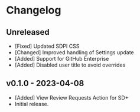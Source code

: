 # Changelog

<!--
Prefix your message with one of the following:

- [Added] for new features.
- [Changed] for changes in existing functionality.
- [Deprecated] for soon-to-be removed features.
- [Removed] for now removed features.
- [Fixed] for any bug fixes.
- [Security] in case of vulnerabilities.
-->

## Unreleased

- [Fixed] Updated SDPI CSS
- [Changed] Improved handling of Settings update
- [Added] Support for GitHub Enterprise
- [Added] Disabled user title to avoid overrides

## v0.1.0 - 2023-04-08

- [Added] View Review Requests Action for SD+
- Initial release.
